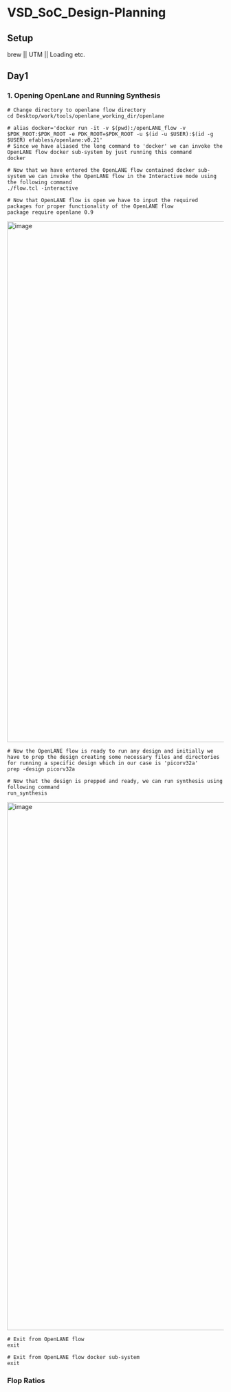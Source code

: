 # VSD_SoC_Design-Planning
## Setup
brew || UTM || Loading etc.
## Day1
### 1. Opening OpenLane and Running Synthesis

```
# Change directory to openlane flow directory
cd Desktop/work/tools/openlane_working_dir/openlane

# alias docker='docker run -it -v $(pwd):/openLANE_flow -v $PDK_ROOT:$PDK_ROOT -e PDK_ROOT=$PDK_ROOT -u $(id -u $USER):$(id -g $USER) efabless/openlane:v0.21'
# Since we have aliased the long command to 'docker' we can invoke the OpenLANE flow docker sub-system by just running this command
docker

# Now that we have entered the OpenLANE flow contained docker sub-system we can invoke the OpenLANE flow in the Interactive mode using the following command
./flow.tcl -interactive

# Now that OpenLANE flow is open we have to input the required packages for proper functionality of the OpenLANE flow
package require openlane 0.9
```

<img width="1212" alt="image" src="https://github.com/2107shantanu/VSD_SoC_Design-Planning/assets/54627896/2fb7a8d6-173d-464b-b477-5fe40e1ef0fe">

```
# Now the OpenLANE flow is ready to run any design and initially we have to prep the design creating some necessary files and directories for running a specific design which in our case is 'picorv32a'
prep -design picorv32a

# Now that the design is prepped and ready, we can run synthesis using following command
run_synthesis
```
<img width="1229" alt="image" src="https://github.com/2107shantanu/VSD_SoC_Design-Planning/assets/54627896/b73c09de-a129-490e-874c-550da44d8497">


```
# Exit from OpenLANE flow
exit

# Exit from OpenLANE flow docker sub-system
exit
```
### Flop Ratios
